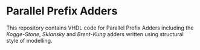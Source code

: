 # Parallel Prefix Adders
This repository contains VHDL code for Parallel Prefix Adders including the _Kogge-Stone_, _Sklansky_ and _Brent-Kung_ adders written using structural style of modelling.
